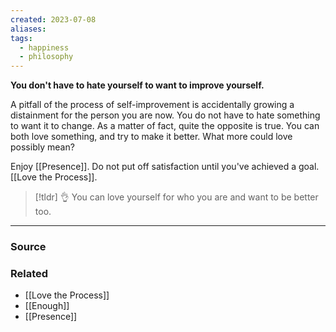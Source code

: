 ```yaml
---
created: 2023-07-08
aliases: 
tags:
  - happiness
  - philosophy
---
```

**You don't have to hate yourself to want to improve yourself.**

A pitfall of the process of self-improvement is accidentally growing a distainment for the person you are now. You do not have to hate something to want it to change. As a matter of fact, quite the opposite is true. You can both love something, and try to make it better. What more could love possibly mean?

Enjoy [[Presence]]. Do not put off satisfaction until you've achieved a goal. [[Love the Process]].   

> [!tldr] 👌 You can love yourself for who you are and want to be better too.

****
### Source

### Related
- [[Love the Process]]
- [[Enough]]
- [[Presence]]